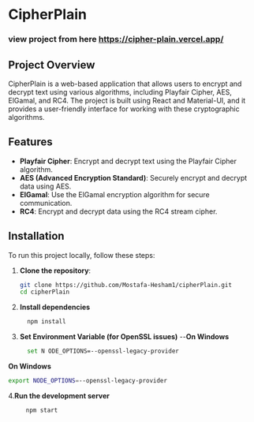 # CipherPlain
### view project from here https://cipher-plain.vercel.app/
## Project Overview

CipherPlain is a web-based application that allows users to encrypt and decrypt text using various algorithms, including Playfair Cipher, AES, ElGamal, and RC4. The project is built using React and Material-UI, and it provides a user-friendly interface for working with these cryptographic algorithms.

## Features

- **Playfair Cipher**: Encrypt and decrypt text using the Playfair Cipher algorithm.
- **AES (Advanced Encryption Standard)**: Securely encrypt and decrypt data using AES.
- **ElGamal**: Use the ElGamal encryption algorithm for secure communication.
- **RC4**: Encrypt and decrypt data using the RC4 stream cipher.

## Installation

To run this project locally, follow these steps:

1. **Clone the repository**:
   ```bash
   git clone https://github.com/Mostafa-Hesham1/cipherPlain.git
   cd cipherPlain
2. **Install dependencies**
      ```bash
        npm install
3. **Set Environment Variable (for OpenSSL issues)**
   --**On Windows**
      ```bash
        set N ODE_OPTIONS=--openssl-legacy-provider
**On Windows**
   ```bash
 export NODE_OPTIONS=--openssl-legacy-provider
```

4.**Run the development server**
  ```bash
       npm start





